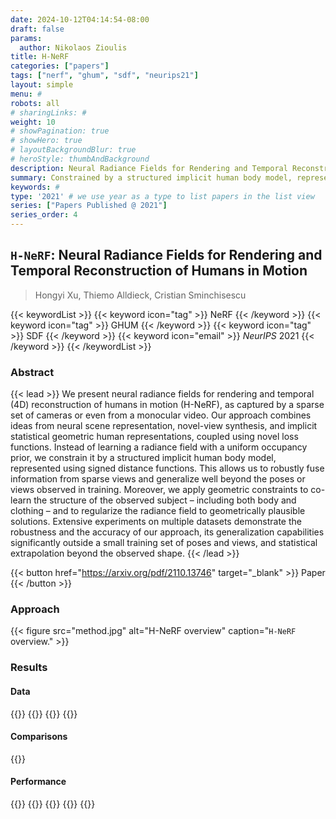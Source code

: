 ```yaml
---
date: 2024-10-12T04:14:54-08:00
draft: false
params:
  author: Nikolaos Zioulis
title: H-NeRF
categories: ["papers"]
tags: ["nerf", "ghum", "sdf", "neurips21"]
layout: simple
menu: #
robots: all
# sharingLinks: #
weight: 10
# showPagination: true
# showHero: true
# layoutBackgroundBlur: true
# heroStyle: thumbAndBackground
description: Neural Radiance Fields for Rendering and Temporal Reconstruction of Humans in Motion
summary: Constrained by a structured implicit human body model, represented using signed distance functions, `H-NeRF` robustly fuses information from sparse views and generalizes well beyond the poses or views observed in training. 
keywords: #
type: '2021' # we use year as a type to list papers in the list view
series: ["Papers Published @ 2021"]
series_order: 4
---
```


## `H-NeRF`: Neural Radiance Fields for Rendering and Temporal Reconstruction of Humans in Motion

> Hongyi Xu, Thiemo Alldieck, Cristian Sminchisescu

{{< keywordList >}}
{{< keyword icon="tag" >}} NeRF {{< /keyword >}}
{{< keyword icon="tag" >}} GHUM {{< /keyword >}}
{{< keyword icon="tag" >}} SDF {{< /keyword >}}
{{< keyword icon="email" >}} *NeurIPS* 2021 {{< /keyword >}}
{{< /keywordList >}}

### Abstract
{{< lead >}}
We present neural radiance fields for rendering and temporal (4D) reconstruction of humans in motion (H-NeRF), as captured by a sparse set of cameras or even from a monocular video. Our approach combines ideas from neural scene representation, novel-view synthesis, and implicit statistical geometric human representations, coupled using novel loss functions. Instead of learning a radiance field with a uniform occupancy prior, we constrain it by a structured implicit human body model, represented using signed distance functions. This allows us to robustly fuse information from sparse views and generalize well beyond the poses or views observed in training. Moreover, we apply geometric constraints to co-learn the structure of the observed subject – including both body and clothing – and to regularize the radiance field to geometrically plausible solutions. Extensive experiments on multiple datasets demonstrate the robustness and the accuracy of our approach, its generalization capabilities significantly outside a small training set of poses and views, and statistical extrapolation beyond the observed shape.
{{< /lead >}}

{{< button href="https://arxiv.org/pdf/2110.13746" target="_blank" >}}
Paper
{{< /button >}}

### Approach

{{< figure
    src="method.jpg"
    alt="H-NeRF overview"
    caption="`H-NeRF` overview."
    >}}

### Results

#### Data
{{<badge label="test" message="RenderPeople" color="magenta" style="plastic" logo="link" link="https://renderpeople.com/free-3d-people/" target="_blank">}}
{{<badge label="test" message="PeopleSnapshot" color="lightblue" logo="link" link="https://graphics.tu-bs.de/people-snapshot" target="_blank">}}
{{<badge label="test" message="GHS3D" color="yellow" logo="github" link="https://github.com/google-research/google-research/tree/master/ghum" target="_blank">}}
{{<badge label="test" message="Human3.6M" color="critical" logo="link" link="http://vision.imar.ro/human3.6m/description.php" target="_blank">}}

#### Comparisons
{{<badge label="body--NeRF" message="NeuralBody" color="coral" logo="github" link="https://github.com/zju3dv/neuralbody" target="_blank">}}

#### Performance
{{<badge label="train" message="6--8h" color="informational" logo="link" >}}
{{<badge label="train" message="8_x_V100" color="informational" logo="link" >}}
{{<badge label="render" message="9sec" color="informational" logo="link" >}}
{{<badge label="render" message="512_x_512" color="informational" logo="link" >}}
{{<badge label="render" message="V100" color="informational" logo="link" >}}